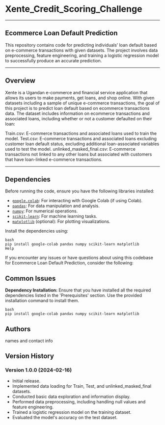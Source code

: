 # Xente_Credit_Scoring_Challenge
***
## Ecommerce Loan Default Prediction
This repository contains code for predicting individuals’ loan default based on e-commerce transactions with given datasets. The project involves data preprocessing, feature engineering, and training a logistic regression model to successfully produce an accurate prediction. 

***
## Overview
Xente is a Ugandan e-commerce and financial service application that allows its users to make payments, get loans, and shop online. With given datasets including a sample of unique e-commerce transactions, the goal of this project is to predict loan default based on ecommerce transactions data. The dataset includes information on ecommerce transactions and associated loans, including whether or not a customer defaulted on their loan: 

Train.csv: E-commerce transactions and associated loans used to train the model.
Test.csv: E-commerce transactions and associated loans excluding customer loan default status, excluding additional loan-associated variables used to test the model.
unlinked_masked_final.csv: E-commerce transactions not linked to any other loans but associated with customers that have loan-linked e-commerce transactions. 

***
## Dependencies
Before running the code, ensure you have the following libraries installed:

- [`google.colab`](https://pypi.org/project/google-colab/): For interacting with Google Colab (if using Colab).
- [`pandas`](https://pandas.pydata.org/): For data manipulation and analysis.
- [`numpy`](https://numpy.org/): For numerical operations.
- [`scikit-learn`](https://scikit-learn.org/): For machine learning tasks.
- [`matplotlib`](https://matplotlib.org/) (optional): For plotting visualizations.

Install the dependencies using:

```
bash
pip install google-colab pandas numpy scikit-learn matplotlib
Help
```
If you encounter any issues or have questions about using this codebase for Ecommerce Loan Default Prediction, consider the following:

## Common Issues

 **Dependency Installation:** Ensure that you have installed all the required dependencies listed in the 'Prerequisites' section. Use the provided installation command to install them.

```
bash
pip install google-colab pandas numpy scikit-learn matplotlib
```

## Authors
names and contact info

## Version History
### Version 1.0.0 (2024-02-16)
- Initial release.
- Implemented data loading for Train, Test, and unlinked_masked_final datasets.
- Conducted basic data exploration and information display.
- Performed data preprocessing, including handling null values and feature engineering.
- Trained a logistic regression model on the training dataset.
- Evaluated the model's accuracy on the test dataset.
